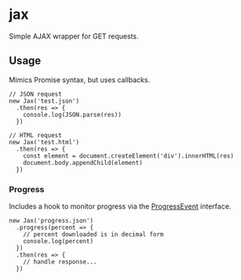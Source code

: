 # jax

Simple AJAX wrapper for GET requests.

## Usage

Mimics Promise syntax, but uses callbacks.

```es6
// JSON request
new Jax('test.json')
  .then(res => {
    console.log(JSON.parse(res))
  })

// HTML request
new Jax('test.html')
  .then(res => {
    const element = document.createElement('div').innerHTML(res)
    document.body.appendChild(element)
  })
```

### Progress

Includes a hook to monitor progress via the [ProgressEvent](https://developer.mozilla.org/en-US/docs/Web/API/ProgressEvent) interface.

```es6
new Jax('progress.json')
  .progress(percent => {
    // percent downloaded is in decimal form
    console.log(percent)
  })
  .then(res => {
    // handle response...
  })
```
